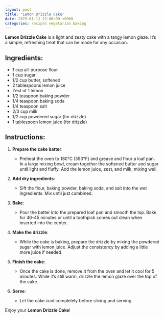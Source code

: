 ```yaml
---
layout: post  
title: "Lemon Drizzle Cake"  
date: 2025-01-11 12:00:00 +0000  
categories: recipes vegetarian baking  
---
```


**Lemon Drizzle Cake** is a light and zesty cake with a tangy lemon glaze. It’s a simple, refreshing treat that can be made for any occasion.

## Ingredients:
<ul class="ingredients-list">
<li class="ingredient">1 cup all-purpose flour</li>
<li class="ingredient">1 cup sugar</li>
<li class="ingredient">1/2 cup butter, softened</li>
<li class="ingredient">2 tablespoons lemon juice</li>
<li class="ingredient">Zest of 1 lemon</li>
<li class="ingredient">1/2 teaspoon baking powder</li>
<li class="ingredient">1/4 teaspoon baking soda</li>
<li class="ingredient">1/4 teaspoon salt</li>
<li class="ingredient">2/3 cup milk</li>
<li class="ingredient">1/2 cup powdered sugar (for drizzle)</li>
<li class="ingredient">1 tablespoon lemon juice (for drizzle)</li>
</ul>

## Instructions:
1. **Prepare the cake batter**:  
   - Preheat the oven to 180°C (350°F) and grease and flour a loaf pan. In a large mixing bowl, cream together the softened butter and sugar until light and fluffy. Add the lemon juice, zest, and milk, mixing well.

2. **Add dry ingredients**:  
   - Sift the flour, baking powder, baking soda, and salt into the wet ingredients. Mix until just combined.

3. **Bake**:  
   - Pour the batter into the prepared loaf pan and smooth the top. Bake for 40-45 minutes or until a toothpick comes out clean when inserted into the center.

4. **Make the drizzle**:  
   - While the cake is baking, prepare the drizzle by mixing the powdered sugar with lemon juice. Adjust the consistency by adding a little more juice if needed.

5. **Finish the cake**:  
   - Once the cake is done, remove it from the oven and let it cool for 5 minutes. While it’s still warm, drizzle the lemon glaze over the top of the cake.

6. **Serve**:  
   - Let the cake cool completely before slicing and serving.

Enjoy your **Lemon Drizzle Cake**!
